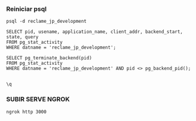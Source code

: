### Reiniciar psql
```
psql -d reclame_jp_development

SELECT pid, usename, application_name, client_addr, backend_start, state, query
FROM pg_stat_activity
WHERE datname = 'reclame_jp_development';

SELECT pg_terminate_backend(pid)
FROM pg_stat_activity
WHERE datname = 'reclame_jp_development' AND pid <> pg_backend_pid();


\q
```

### SUBIR SERVE NGROK
```
ngrok http 3000
```